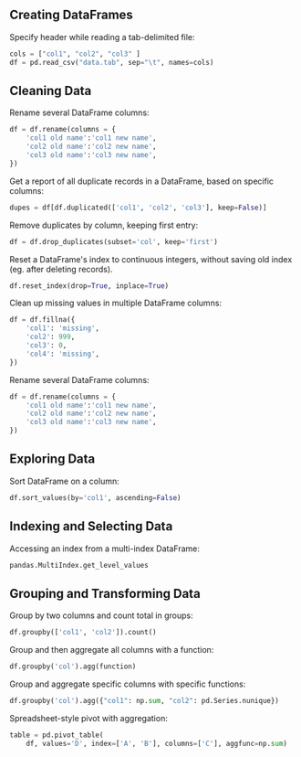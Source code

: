 
## Creating DataFrames

Specify header while reading a tab-delimited file:

```python
cols = ["col1", "col2", "col3" ]
df = pd.read_csv("data.tab", sep="\t", names=cols)
```

## Cleaning Data

Rename several DataFrame columns:

```python
df = df.rename(columns = {
    'col1 old name':'col1 new name',
    'col2 old name':'col2 new name',
    'col3 old name':'col3 new name',
})
```

Get a report of all duplicate records in a DataFrame, based on specific columns:

```python
dupes = df[df.duplicated(['col1', 'col2', 'col3'], keep=False)]
```

Remove duplicates by column, keeping first entry:

```python
df = df.drop_duplicates(subset='col', keep='first')
```

Reset a DataFrame's index to continuous integers, without saving old index (eg. after deleting records).

```python
df.reset_index(drop=True, inplace=True)
```

Clean up missing values in multiple DataFrame columns:

```python
df = df.fillna({
    'col1': 'missing',
    'col2': 999,
    'col3': 0,
    'col4': 'missing',
})
```

Rename several DataFrame columns:

```python
df = df.rename(columns = {
    'col1 old name':'col1 new name',
    'col2 old name':'col2 new name',
    'col3 old name':'col3 new name',
})
```


## Exploring Data

Sort DataFrame on a column:
```python
df.sort_values(by='col1', ascending=False)
```

## Indexing and Selecting Data

Accessing an index from a multi-index DataFrame:

```python
pandas.MultiIndex.get_level_values
```

## Grouping and Transforming Data

Group by two columns and count total in groups:

```python
df.groupby(['col1', 'col2']).count()
```

Group and then aggregate all columns with a function:

```python
df.groupby('col').agg(function)
```

Group and aggregate specific columns with specific functions:

```python
df.groupby('col').agg({"col1": np.sum, "col2": pd.Series.nunique})
```

Spreadsheet-style pivot with aggregation:

```python
table = pd.pivot_table(
    df, values='D', index=['A', 'B'], columns=['C'], aggfunc=np.sum)
```
